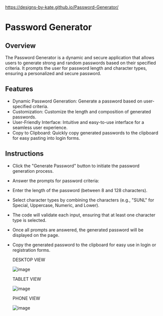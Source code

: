 https://designs-by-kate.github.io/Password-Generator/

# Password Generator

## Overview

The Password Generator is a dynamic and secure application that allows users to generate strong and random passwords based on their specified criteria. It prompts the user for password length and character types, ensuring a personalized and secure password.

## Features

* Dynamic Password Generation: Generate a password based on user-specified criteria.
* Customization: Customize the length and composition of generated passwords.
* User-Friendly Interface: Intuitive and easy-to-use interface for a seamless user experience.
* Copy to Clipboard: Quickly copy generated passwords to the clipboard for easy pasting into login forms.

## Instructions

* Click the "Generate Password" button to initiate the password generation process.
* Answer the prompts for password criteria:
* Enter the length of the password (between 8 and 128 characters).
* Select character types by combining the characters (e.g., "SUNL" for Special, Uppercase, Numeric, and Lower).
* The code will validate each input, ensuring that at least one character type is selected.
* Once all prompts are answered, the generated password will be displayed on the page.
* Copy the generated password to the clipboard for easy use in login or registration forms.

  DESKTOP VIEW

  ![image](https://github.com/designs-by-kate/Password-Generator/assets/146155569/70acce6b-f992-4f60-827d-8ee508e9a3a1)

  TABLET VIEW

  ![image](https://github.com/designs-by-kate/Password-Generator/assets/146155569/e76fc678-42c2-4ab4-8a2c-a77d8015ffd7)

  PHONE VIEW

  ![image](https://github.com/designs-by-kate/Password-Generator/assets/146155569/e8f2cc38-0b0f-4881-8b8d-6909c71f0443)

  
